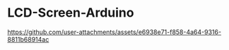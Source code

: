 ﻿# LCD-Screen-Arduino


https://github.com/user-attachments/assets/e6938e71-f858-4a64-9316-8811b68914ac

